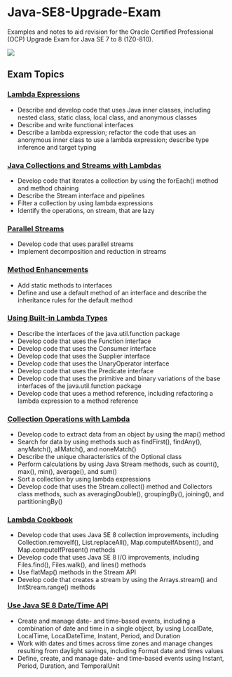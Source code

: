 # Java-SE8-Upgrade-Exam
Examples and notes to aid revision for the Oracle Certified Professional (OCP) Upgrade Exam for Java SE 7 to 8 (1Z0-810).

<a href="https://education.oracle.com/upgrade-java-se-7-to-java-se-8-ocp-programmer/pexam_1Z0-810" ><img src="https://raw.githubusercontent.com/rysharprules/Java-SE8-Upgrade-Exam/master/ocp_logo.gif" /></a>

## Exam Topics

### [Lambda Expressions](https://github.com/rysharprules/Java-SE8-Upgrade-Exam/tree/master/src/ocp/study/part1)
- Describe and develop code that uses Java inner classes, including nested class, static class, local class, and anonymous classes
- Describe and write functional interfaces
- Describe a lambda expression; refactor the code that uses an anonymous inner class to use a lambda expression; describe type inference and target typing

### [Java Collections and Streams with Lambdas](https://github.com/rysharprules/Java-SE8-Upgrade-Exam/tree/master/src/ocp/study/part2)
- Develop code that iterates a collection by using the forEach() method and method chaining
- Describe the Stream interface and pipelines
- Filter a collection by using lambda expressions
- Identify the operations, on stream, that are lazy

### [Parallel Streams](https://github.com/rysharprules/Java-SE8-Upgrade-Exam/tree/master/src/ocp/study/part3)
- Develop code that uses parallel streams
- Implement decomposition and reduction in streams

### [Method Enhancements](https://github.com/rysharprules/Java-SE8-Upgrade-Exam/tree/master/src/ocp/study/part4)
- Add static methods to interfaces
- Define and use a default method of an interface and describe the inheritance rules for the default method

### [Using Built-in Lambda Types](https://github.com/rysharprules/Java-SE8-Upgrade-Exam/tree/master/src/ocp/study/part5)
- Describe the interfaces of the java.util.function package
- Develop code that uses the Function interface
- Develop code that uses the Consumer interface
- Develop code that uses the Supplier interface
- Develop code that uses the UnaryOperator interface
- Develop code that uses the Predicate interface
- Develop code that uses the primitive and binary variations of the base interfaces of the java.util.function package
- Develop code that uses a method reference, including refactoring a lambda expression to a method reference

### [Collection Operations with Lambda](https://github.com/rysharprules/Java-SE8-Upgrade-Exam/tree/master/src/ocp/study/part6)
- Develop code to extract data from an object by using the map() method
- Search for data by using methods such as findFirst(), findAny(), anyMatch(), allMatch(), and noneMatch()
- Describe the unique characteristics of the Optional class
- Perform calculations by using Java Stream methods, such as count(), max(), min(), average(), and sum()
- Sort a collection by using lambda expressions
- Develop code that uses the Stream.collect() method and Collectors class methods, such as averagingDouble(), groupingBy(), joining(), and partitioningBy()

### [Lambda Cookbook](https://github.com/rysharprules/Java-SE8-Upgrade-Exam/tree/master/src/ocp/study/part7)
- Develop code that uses Java SE 8 collection improvements, including Collection.removeIf(), List.replaceAll(), Map.computeIfAbsent(), and Map.computeIfPresent() methods
- Develop code that uses Java SE 8 I/O improvements, including Files.find(), Files.walk(), and lines() methods
- Use flatMap() methods in the Stream API
- Develop code that creates a stream by using the Arrays.stream() and IntStream.range() methods

### [Use Java SE 8 Date/Time API](https://github.com/rysharprules/Java-SE8-Upgrade-Exam/tree/master/src/ocp/study/part8)
- Create and manage date- and time-based events, including a combination of date and time in a single object, by using LocalDate, LocalTime, LocalDateTime, Instant, Period, and Duration
- Work with dates and times across time zones and manage changes resulting from daylight savings, including Format date and times values
- Define, create, and manage date- and time-based events using Instant, Period, Duration, and TemporalUnit